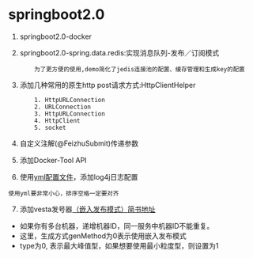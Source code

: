 # springboot2.0

1. springboot2.0-docker
2. springboot2.0-spring.data.redis:实现消息队列-发布／订阅模式
    
    ```
        为了更方便的使用,demo简化了jedis连接池的配置、缓存管理和生成key的配置
    ```
3. 添加几种常用的原生http post请求方式:HttpClientHelper

    ```
        1. HttpURLConnection
        2. URLConnection
        3. HttpURLConnection
        4. HttpClient
        5. socket
    ```
      
4. 自定义注解(@FeizhuSubmit)传递参数

5. 添加Docker-Tool API

6. 使用[yml配置文件](https://blog.csdn.net/u010598111/article/details/80556437)，添加log4j日志配置

```
使用yml要非常小心，排序空格一定要对齐
```

7. 添加vesta发号器[（嵌入发布模式）](https://github.com/cloudatee/vesta-id-generator/blob/master/vesta-doc/%E7%BB%9F%E4%B8%80%E5%8F%91%E5%8F%B7%E5%99%A8(Vesta)%20-%20%E4%BD%BF%E7%94%A8%E5%90%91%E5%AF%BC%20-%20%E5%B5%8C%E5%85%A5%E5%8F%91%E5%B8%83%E6%A8%A1%E5%BC%8F.md)[简书地址](https://www.jianshu.com/p/44fd44b4cd05)
- 如果你有多台机器，递增机器ID，同一服务中机器ID不能重复。 
-  这里，生成方式genMethod为0表示使用嵌入发布模式 
- type为0, 表示最大峰值型，如果想要使用最小粒度型，则设置为1
